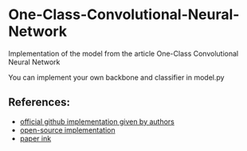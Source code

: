 # One-Class-Convolutional-Neural-Network
Implementation of the model from the article One-Class Convolutional Neural Network

You can implement your own backbone and classifier in model.py


## References:
* [official github implementation given by authors](https://github.com/otkupjnoz/oc-cnn)
* [open-source implementation](https://github.com/aotumanbiu/OC-NN)
* [paper ink](https://arxiv.org/pdf/1901.08688v1.pdf)
